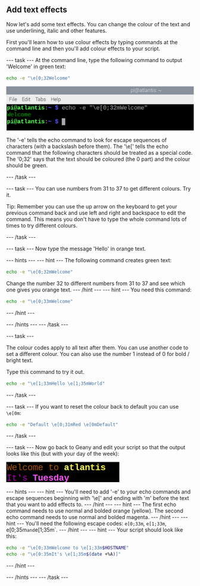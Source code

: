 ## Add text effects

Now let's add some text effects. You can change the colour of the text and use underlining, italic and other features. 

First you'll learn how to use colour effects by typing commands at the command line and then you'll add colour effects to your script. 

--- task ---
At the command line, type the following command to output 'Welcome' in green text:

```bash
echo -e "\e[0;32Welcome"
```
![Welcome text in green](images/command-green-text.png)

The '-e' tells the echo command to look for escape sequences of characters (with a backslash before them).
The '\e[' tells the echo command that the following characters should be treated as a special code.
The '0;32' says that the text should be coloured (the 0 part) and the colour should be green.

--- /task ---

--- task ---
You can use numbers from 31 to 37 to get different colours. Try it. 

Tip: Remember you can use the up arrow on the keyboard to get your previous command back and use left and right and backspace to edit the command. This means you don't have to type the whole command lots of times to try different colours. 

--- /task ---

--- task ---
Now type the message 'Hello' in orange text.

--- hints ---
--- hint ---
The following command creates green text:

```bash
echo -e "\e[0;32mWelcome"
```

Change the number 32 to different numbers from 31 to 37 and see which one gives you orange text.
--- /hint ---
--- hint ---
You need this command:
```bash
echo -e "\e[0;33mWelcome"
```
--- /hint ---

--- /hints ---
--- /task ---

--- task ---

The colour codes apply to all text after them. You can use another code to set a different colour. You can also use the number 1 instead of 0 for bold / bright text.

Type this command to try it out.

```bash
echo -e "\e[1;33mHello \e[1;35mWorld"
```

--- /task ---

--- task ---
If you want to reset the colour back to default you can use `\e[0m`:

```bash
echo -e "Default \e[0;31mRed \e[0mDefault"
```

--- /task ---

--- task ---
Now go back to Geany and edit your script so that the output looks like this (but with your day of the week): 

![coloured welcome message](images/command-welcome-coloured.png)

--- hints ---
--- hint ---
You'll need to add '-e' to your echo commands and escape sequences beginning with '\e[' and ending with 'm' before the text that you want to add effects to.
--- /hint ---
--- hint ---
The first echo command needs to use normal and bolded orange (yellow). The second echo command needs to use normal and bolded magenta.
--- /hint ---
--- hint ---
You'll need the following escape codes: `e[0;33m`, `e[1;33m`, e[0;35m` and `e[1;35m`.
--- /hint ---
--- hint ---
Your script should look like this:

```bash
echo -e "\e[0;33mWelcome to \e[1;33m$HOSTNAME"
echo -e "\e[0:35mIt's \e[1;35m$(date +%A)]"
```

--- /hint ---

--- /hints ---
--- /task ---
